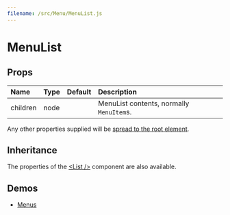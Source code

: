 ```yaml
---
filename: /src/Menu/MenuList.js
---
```


<!--- This documentation is automatically generated, do not try to edit it. -->

# MenuList



## Props

| Name | Type | Default | Description |
|:-----|:-----|:--------|:------------|
| children | node |  | MenuList contents, normally `MenuItem`s. |

Any other properties supplied will be [spread to the root element](/guides/api#spread).

## Inheritance

The properties of the [&lt;List /&gt;](/api/list) component are also available.

## Demos

- [Menus](/demos/menus)

